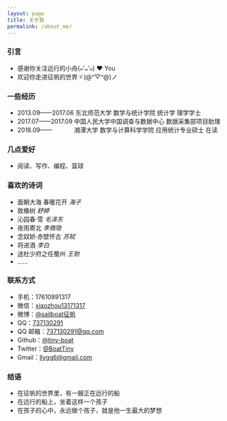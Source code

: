 ```yaml
---
layout: page
title: 关于我
permalink: /about_me/
---
```


### 引言
* 感谢你关注远行的小舟(๑′ᴗ‵๑)  ❤ You
* 欢迎你走进征帆的世界ヾ(@^▽^@)ノ

### 一些经历

* 2013.09——2017.06 东北师范大学 数学与统计学院 统计学 理学学士
* 2017.07——2017.09 中国人民大学中国调查与数据中心 数据采集部项目助理
* 2018.09——&nbsp;&nbsp;&nbsp;&nbsp;&nbsp;&nbsp;&nbsp;&nbsp;&nbsp;&nbsp;&nbsp;&nbsp;&nbsp;湘潭大学 数学与计算科学学院 应用统计专业硕士 在读

### 几点爱好

* 阅读、写作、编程、篮球

### 喜欢的诗词

* 面朝大海 春暖花开 *海子*
* 致橡树 *舒婷*
* 沁园春·雪 *毛泽东*
* 夜雨寄北 *李商隐*
* 念奴娇·赤壁怀古 *苏轼*
* 将进酒 *李白*
* 送杜少府之任蜀州 *王勃*
* ……

### 联系方式

* 手机：17610891317
* 微信：[xiaozhou13171317](https://www.longzf.com/assets/img/about_me/wechat.jpg)
* 微博：[@sailboat征帆](https://weibo.com/u/3167301301?refer_flag=1001030102_&is_hot=1)
* QQ：[737130291](https://www.longzf.com/assets/img/about_me/qq.jpg)
* QQ 邮箱：[737130291@qq.com](https://mail.qq.com)
* Github：[@tiny-boat](https://github.com/tiny-boat)
* Twitter：[@BoatTiny](https://twitter.com/BoatTiny)
* Gmail：[llygg6@gmail.com](https://mail.google.com/mail)

### 结语

* 在征帆的世界里，有一艘正在远行的船
* 在远行的船上，坐着这样一个孩子
* 在孩子的心中，永远做个孩子，就是他一生最大的梦想